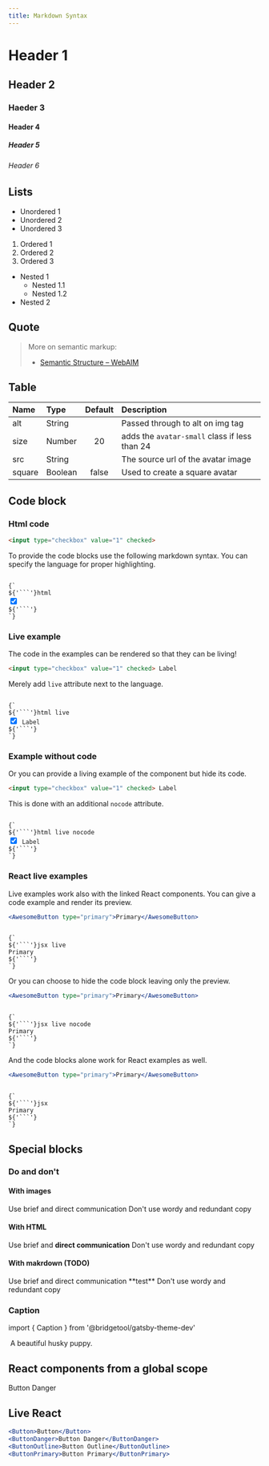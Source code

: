 ```yaml
---
title: Markdown Syntax
---
```


# Header 1
## Header 2
### Haeder 3
#### Header 4
##### Header 5
###### Header 6

## Lists

- Unordered 1
- Unordered 2
- Unordered 3

1. Ordered 1
1. Ordered 2
1. Ordered 3

- Nested 1
  - Nested 1.1
  - Nested 1.2
- Nested 2

## Quote

> More on semantic markup:
>
> - [Semantic Structure – WebAIM](http://webaim.org/techniques/semanticstructure/)

## Table

| Name | Type | Default | Description |
| :- | :- | :-: | :- |
| alt | String | | Passed through to alt on img tag |
| size | Number | 20 | adds the `avatar-small` class if less than 24 |
| src | String | | The source url of the avatar image |
| square | Boolean | false| Used to create a square avatar |

## Code block

### Html code

```html
<input type="checkbox" value="1" checked>
```

To provide the code blocks use the following markdown syntax. You can specify the language
for proper highlighting.

<code>
{`
${'```'}html
<input type="checkbox" value="1" checked>
${'```'}
`}
</code>

### Live example

The code in the examples can be rendered so that they can be living!

```html live
<input type="checkbox" value="1" checked> Label
```

Merely add `live` attribute next to the language.

<code>
{`
${'```'}html live
<input type="checkbox" value="1" checked> Label
${'```'}
`}
</code>

### Example without code

Or you can provide a living example of the component but hide its code.

```html live nocode
<input type="checkbox" value="1" checked> Label
```

This is done with an additional `nocode` attribute.

<code>
{`
${'```'}html live nocode
<input type="checkbox" value="1" checked> Label
${'```'}
`}
</code>

### React live examples

Live examples work also with the linked React components. You can give a code
example and render its preview.

```jsx live
<AwesomeButton type="primary">Primary</AwesomeButton>
```

<code>
{`
${'```'}jsx live
<AwesomeButton type="primary">Primary</AwesomeButton>
${'```'}
`}
</code>

Or you can choose to hide the code block leaving only the preview.

```jsx live nocode
<AwesomeButton type="primary">Primary</AwesomeButton>
```

<code>
{`
${'```'}jsx live nocode
<AwesomeButton type="primary">Primary</AwesomeButton>
${'```'}
`}
</code>

And the code blocks alone work for React examples as well.


```jsx
<AwesomeButton type="primary">Primary</AwesomeButton>
```

<code>
{`
${'```'}jsx
<AwesomeButton type="primary">Primary</AwesomeButton>
${'```'}
`}
</code>

## Special blocks

### Do and don't

#### With images
<DoDontContainer>
  <Do src="https://user-images.githubusercontent.com/586552/63106528-06de5100-bf51-11e9-8a5e-98583ed74874.png">
    Use brief and direct communication
  </Do>
  <Dont src="https://user-images.githubusercontent.com/586552/63106527-06de5100-bf51-11e9-858c-72de6a5c728a.png">
    Don't use wordy and redundant copy
  </Dont>
</DoDontContainer>

#### With HTML
<DoDontContainer>
  <Do>
    Use brief and <b>direct communication</b>
  </Do>
  <Dont>
    Don't use wordy and redundant copy
  </Dont>
</DoDontContainer>

#### With makrdown (TODO)
<DoDontContainer>
  <Do>
    Use brief and direct communication **test**
  </Do>
  <Dont>
    Don't use wordy and redundant copy
  </Dont>
</DoDontContainer>


### Caption

import { Caption } from '@bridgetool/gatsby-theme-dev'

<img alt="" src="https://s3.us-west-2.amazonaws.com/photos.puppyspot.com/breeds/245/card/500000291_medium.jpg" />
<Caption>A beautiful husky puppy.</Caption>

## React components from a global scope

<ButtonDanger>Button Danger</ButtonDanger>

## Live React

```jsx live
<Button>Button</Button>
<ButtonDanger>Button Danger</ButtonDanger>
<ButtonOutline>Button Outline</ButtonOutline>
<ButtonPrimary>Button Primary</ButtonPrimary>
```